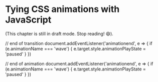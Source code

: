 # Tying CSS animations with JavaScript

(This chapter is still in draft mode. Stop reading! 😄).

// end of transition
document.addEventListener('animationend', e => {
  if (e.animationName === 'wave') {
    e.target.style.animationPlayState = 'paused'
  }
})

// end of animation
document.addEventListener('animationend', e => {
  if (e.animationName === 'wave') {
    e.target.style.animationPlayState = 'paused'
  }
})